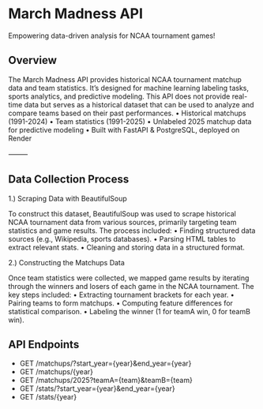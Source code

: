 # March Madness API

Empowering data-driven analysis for NCAA tournament games!

## Overview

The March Madness API provides historical NCAA tournament matchup data and team statistics. It’s designed for machine learning labeling tasks, sports analytics, and predictive modeling. This API does not provide real-time data but serves as a historical dataset that can be used to analyze and compare teams based on their past performances.
	•	Historical matchups (1991-2024)
	•	Team statistics (1991-2025)
	•	Unlabeled 2025 matchup data for predictive modeling
	•	Built with FastAPI & PostgreSQL, deployed on Render

⸻

## Data Collection Process

1.) Scraping Data with BeautifulSoup

To construct this dataset, BeautifulSoup was used to scrape historical NCAA tournament data from various sources, primarily targeting team statistics and game results. The process included:
	•	Finding structured data sources (e.g., Wikipedia, sports databases).
	•	Parsing HTML tables to extract relevant stats.
	•	Cleaning and storing data in a structured format.

2.) Constructing the Matchups Data

Once team statistics were collected, we mapped game results by iterating through the winners and losers of each game in the NCAA tournament. The key steps included:
	•	Extracting tournament brackets for each year.
	•	Pairing teams to form matchups.
	•	Computing feature differences for statistical comparison.
	•	Labeling the winner (1 for teamA win, 0 for teamB win).

## API Endpoints
- GET /matchups/?start_year={year}&end_year={year}
- GET /matchups/{year}
- GET /matchups/2025?teamA={team}&teamB={team}
- GET /stats/?start_year={year}&end_year={year}
- GET /stats/{year}
